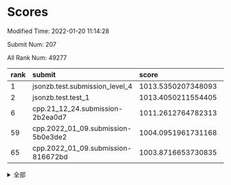 # Scores

Modified Time: 2022-01-20 11:14:28

Submit Num: 207

All Rank Num: 49277

| rank |               submit               |       score        |       sigma        | pk_num |
| :--- | :--------------------------------- | :----------------- | :----------------- | :----- |
| 1    | jsonzb.test.submission_level_4     | 1013.5350207348093 | 0.848853872361616  | 950    |
| 2    | jsonzb.test.test_1                 | 1013.4050211554405 | 0.821856229302326  | 948    |
| 6    | cpp.21_12_24.submission-2b2ea0d7   | 1011.2612764782313 | 0.8151075995844386 | 950    |
| 59   | cpp.2022_01_09.submission-5b0e3de2 | 1004.0951961731168 | 0.7094265301794963 | 958    |
| 65   | cpp.2022_01_09.submission-816672bd | 1003.8716653730835 | 0.7162619741564492 | 949    |


<details>
<summary>全部</summary>

| rank |                 submit                 |       score        |       sigma        | pk_num |
| :--- | :------------------------------------- | :----------------- | :----------------- | :----- |
| 1    | jsonzb.test.submission_level_4         | 1013.5350207348093 | 0.848853872361616  | 950    |
| 2    | jsonzb.test.test_1                     | 1013.4050211554405 | 0.821856229302326  | 948    |
| 3    | gobigger.level_3.submission_level_3_35 | 1011.6633686683377 | 0.7778061366876206 | 951    |
| 4    | gobigger.level_3.submission_level_3_38 | 1011.5011714400529 | 0.7738253150773389 | 951    |
| 5    | gobigger.level_3.submission_level_3_41 | 1011.3747962199711 | 0.7694347099173741 | 952    |
| 6    | cpp.21_12_24.submission-2b2ea0d7       | 1011.2612764782313 | 0.8151075995844386 | 950    |
| 7    | gobigger.level_3.submission_level_3_37 | 1011.1428434447653 | 0.7732091578074648 | 956    |
| 8    | gobigger.level_3.submission_level_3_47 | 1011.0048939030263 | 0.77453382914951   | 950    |
| 9    | gobigger.level_3.submission_level_3_49 | 1010.800785192889  | 0.7510719915690337 | 952    |
| 10   | gobigger.level_3.submission_level_3_24 | 1010.7930319603556 | 0.7901185768655837 | 947    |
| 11   | gobigger.level_3.submission_level_3_1  | 1010.6788364156037 | 0.7642318341601271 | 953    |
| 12   | gobigger.level_3.submission_level_3_33 | 1010.5837977503983 | 0.769659061906712  | 954    |
| 13   | gobigger.level_3.submission_level_3_28 | 1010.5585683197899 | 0.7570943211015776 | 951    |
| 14   | gobigger.level_3.submission_level_3_29 | 1010.4962680616973 | 0.7690141510336397 | 954    |
| 15   | gobigger.level_3.submission_level_3_16 | 1010.433900043476  | 0.7644670325376806 | 950    |
| 16   | gobigger.level_3.submission_level_3_17 | 1010.3497390980813 | 0.758643958954257  | 952    |
| 17   | gobigger.level_3.submission_level_3_48 | 1010.293310824967  | 0.7637729358129614 | 952    |
| 18   | gobigger.level_3.submission_level_3_36 | 1010.2586057007123 | 0.8048217779166933 | 954    |
| 19   | gobigger.level_3.submission_level_3_19 | 1010.2256161380418 | 0.7554758425615102 | 949    |
| 20   | gobigger.level_3.submission_level_3_22 | 1010.1408541492216 | 0.7578930644581104 | 959    |
| 21   | gobigger.level_3.submission_level_3_42 | 1010.0906100009108 | 0.7618484087210989 | 949    |
| 22   | gobigger.level_3.submission_level_3_10 | 1010.0858578301732 | 0.7530877389110823 | 958    |
| 23   | gobigger.level_3.submission_level_3_8  | 1010.0140918533807 | 0.7773158702614783 | 956    |
| 24   | gobigger.level_3.submission_level_3_20 | 1009.9269621645414 | 0.7389987321875567 | 953    |
| 25   | gobigger.level_3.submission_level_3_45 | 1009.8999364877026 | 0.763561853572865  | 955    |
| 26   | gobigger.level_3.submission_level_3_43 | 1009.7595398814605 | 0.7585797713346756 | 956    |
| 27   | gobigger.level_3.submission_level_3_0  | 1009.7111045991795 | 0.7579117779912258 | 957    |
| 28   | gobigger.level_3.submission_level_3_39 | 1009.6898767218781 | 0.7482270961088378 | 949    |
| 29   | gobigger.level_3.submission_level_3_13 | 1009.6106656025909 | 0.7550767668654079 | 943    |
| 30   | gobigger.level_3.submission_level_3_15 | 1009.6096248985672 | 0.7507250869933453 | 946    |
| 31   | gobigger.level_3.submission_level_3_3  | 1009.5915642782319 | 0.7528812149651851 | 951    |
| 32   | gobigger.level_3.submission_level_3_21 | 1009.5544100754139 | 0.7557107605052849 | 951    |
| 33   | gobigger.level_3.submission_level_3_4  | 1009.5525181752021 | 0.7465625974631734 | 957    |
| 34   | gobigger.level_3.submission_level_3_23 | 1009.5438409596827 | 0.7331905571280671 | 957    |
| 35   | gobigger.level_3.submission_level_3_11 | 1009.5235491606165 | 0.750132548948032  | 948    |
| 36   | gobigger.level_3.submission_level_3_25 | 1009.2373929347478 | 0.7600418421663245 | 947    |
| 37   | gobigger.level_3.submission_level_3_34 | 1009.1999381872645 | 0.7415342537250755 | 958    |
| 38   | gobigger.level_3.submission_level_3_5  | 1009.1427297018313 | 0.7434957043856552 | 953    |
| 39   | gobigger.level_3.submission_level_3_2  | 1009.1383431905966 | 0.7522551164680219 | 956    |
| 40   | gobigger.level_3.submission_level_3_40 | 1009.118308875352  | 0.7600694013616514 | 959    |
| 41   | gobigger.level_3.submission_level_3_27 | 1009.098936474702  | 0.7360308650990305 | 949    |
| 42   | gobigger.level_3.submission_level_3_14 | 1009.0798634607211 | 0.7367238702727377 | 956    |
| 43   | gobigger.level_3.submission_level_3_30 | 1009.0658365578884 | 0.7489064968444825 | 953    |
| 44   | gobigger.level_3.submission_level_3_12 | 1008.998113202006  | 0.7619179866605645 | 956    |
| 45   | gobigger.level_3.submission_level_3_18 | 1008.8322400825643 | 0.763156413438296  | 952    |
| 46   | gobigger.level_3.submission_level_3_26 | 1008.7236835166067 | 0.76438751612501   | 952    |
| 47   | gobigger.level_3.submission_level_3_9  | 1008.7201163275772 | 0.751804123267748  | 948    |
| 48   | gobigger.level_3.submission_level_3_31 | 1008.7047533530523 | 0.7356827933912632 | 953    |
| 49   | gobigger.level_3.submission_level_3_46 | 1008.51316992994   | 0.7424688265529839 | 958    |
| 50   | gobigger.level_3.submission_level_3_44 | 1008.438609893479  | 0.7367247655092121 | 947    |
| 51   | gobigger.level_3.submission_level_3_32 | 1008.430705885827  | 0.7543034202985401 | 954    |
| 52   | gobigger.level_3.submission_level_3_7  | 1008.4128443660301 | 0.7387371844365802 | 947    |
| 53   | gobigger.level_3.submission_level_3_6  | 1008.1921798744661 | 0.7412288115251344 | 954    |
| 54   | gobigger.level_1.submission_level_1_19 | 1004.8597053444954 | 0.7224695724924965 | 946    |
| 55   | gobigger.level_1.submission_level_1_23 | 1004.6262639805134 | 0.719238697632062  | 953    |
| 56   | gobigger.level_1.submission_level_1_46 | 1004.5528087570228 | 0.722236382527565  | 951    |
| 57   | gobigger.level_1.submission_level_1_10 | 1004.4402972718754 | 0.7106907428737427 | 954    |
| 58   | gobigger.level_1.submission_level_1_40 | 1004.163094070473  | 0.7160612119047455 | 950    |
| 59   | cpp.2022_01_09.submission-5b0e3de2     | 1004.0951961731168 | 0.7094265301794963 | 958    |
| 60   | gobigger.level_1.submission_level_1_28 | 1003.9881351944508 | 0.7175157220550664 | 954    |
| 61   | gobigger.level_1.submission_level_1_20 | 1003.94494094608   | 0.7106816760091123 | 957    |
| 62   | gobigger.level_1.submission_level_1_25 | 1003.9132642337307 | 0.714167454677597  | 949    |
| 63   | gobigger.level_1.submission_level_1_21 | 1003.8932979195528 | 0.7222847553845219 | 955    |
| 64   | gobigger.level_1.submission_level_1_39 | 1003.8888371343185 | 0.7126319279735971 | 949    |
| 65   | cpp.2022_01_09.submission-816672bd     | 1003.8716653730835 | 0.7162619741564492 | 949    |
| 66   | gobigger.level_1.submission_level_1_11 | 1003.8602988738011 | 0.7280947615751913 | 955    |
| 67   | gobigger.level_1.submission_level_1_41 | 1003.7693265271149 | 0.7240416371730498 | 952    |
| 68   | gobigger.level_1.submission_level_1_35 | 1003.6632377221237 | 0.7239678308470052 | 955    |
| 69   | gobigger.level_1.submission_level_1_4  | 1003.5723623431053 | 0.7127210176483656 | 952    |
| 70   | gobigger.level_1.submission_level_1_49 | 1003.5410291996737 | 0.7248756203277328 | 950    |
| 71   | gobigger.level_1.submission_level_1_2  | 1003.5110619251733 | 0.7113003827091531 | 956    |
| 72   | gobigger.level_1.submission_level_1_38 | 1003.5108464018547 | 0.7234225794039821 | 952    |
| 73   | gobigger.level_1.submission_level_1_5  | 1003.5052352551745 | 0.7164042700805408 | 949    |
| 74   | gobigger.level_1.submission_level_1_1  | 1003.4617118050592 | 0.711954082110086  | 953    |
| 75   | gobigger.level_1.submission_level_1_43 | 1003.376062841634  | 0.7206120848000146 | 952    |
| 76   | gobigger.level_1.submission_level_1_27 | 1003.3239169621178 | 0.7093798700820511 | 955    |
| 77   | gobigger.level_1.submission_level_1_24 | 1003.3177563119542 | 0.7129560637283093 | 950    |
| 78   | gobigger.level_1.submission_level_1_33 | 1003.27610187554   | 0.7118033169447884 | 951    |
| 79   | gobigger.level_1.submission_level_1_3  | 1003.2284671931197 | 0.7051629253106327 | 949    |
| 80   | gobigger.level_1.submission_level_1_37 | 1003.2131488814181 | 0.7242352330678486 | 952    |
| 81   | gobigger.level_1.submission_level_1_0  | 1003.1350219770105 | 0.7107582158155543 | 948    |
| 82   | gobigger.level_1.submission_level_1_29 | 1003.0615757703408 | 0.713467097538869  | 954    |
| 83   | gobigger.level_1.submission_level_1_36 | 1003.0514275526828 | 0.7139376693598283 | 954    |
| 84   | gobigger.level_1.submission_level_1_8  | 1003.0054825305431 | 0.7211339387731238 | 953    |
| 85   | gobigger.level_1.submission_level_1_15 | 1003.0002123758966 | 0.7168486769918764 | 953    |
| 86   | gobigger.level_1.submission_level_1_42 | 1002.986281104897  | 0.7227473566967039 | 953    |
| 87   | gobigger.level_1.submission_level_1_31 | 1002.914375562205  | 0.6994057630801627 | 953    |
| 88   | gobigger.level_1.submission_level_1_18 | 1002.8096790403513 | 0.7105285264562422 | 948    |
| 89   | gobigger.level_1.submission_level_1_45 | 1002.7820082510389 | 0.7133317775277962 | 953    |
| 90   | gobigger.level_1.submission_level_1_30 | 1002.7660909292456 | 0.7043745142428844 | 955    |
| 91   | gobigger.level_1.submission_level_1_22 | 1002.6923222537043 | 0.7121985417240019 | 956    |
| 92   | gobigger.level_1.submission_level_1_34 | 1002.659325216263  | 0.7120274826432016 | 954    |
| 93   | gobigger.level_1.submission_level_1_14 | 1002.6278206401138 | 0.7091440880087169 | 948    |
| 94   | gobigger.level_1.submission_level_1_44 | 1002.5929984608845 | 0.719460255453687  | 950    |
| 95   | gobigger.level_1.submission_level_1_47 | 1002.5646406986698 | 0.7220647027971657 | 952    |
| 96   | gobigger.level_1.submission_level_1_17 | 1002.3726552332824 | 0.7109798857883716 | 952    |
| 97   | gobigger.level_1.submission_level_1_9  | 1002.3656993442445 | 0.7087828589851158 | 952    |
| 98   | gobigger.level_1.submission_level_1_7  | 1002.3061367508758 | 0.7149915705065976 | 955    |
| 99   | gobigger.level_1.submission_level_1_32 | 1002.2920525825898 | 0.7021690428454463 | 953    |
| 100  | gobigger.level_1.submission_level_1_13 | 1002.2570069756216 | 0.7140476366244123 | 948    |
| 101  | gobigger.level_1.submission_level_1_16 | 1002.2531457368058 | 0.7260854368992167 | 954    |
| 102  | gobigger.level_1.submission_level_1_12 | 1002.2099662153344 | 0.7192684369794066 | 957    |
| 103  | gobigger.level_1.submission_level_1_26 | 1002.1091242146557 | 0.708201705690875  | 951    |
| 104  | gobigger.level_1.submission_level_1_6  | 1002.0181167523339 | 0.7193773487216953 | 952    |
| 105  | gobigger.level_1.submission_level_1_48 | 1001.8484840626664 | 0.7147545661744376 | 954    |
| 106  | gobigger.random.submission_random_9    | 997.7917219401845  | 0.7078652250639281 | 947    |
| 107  | gobigger.random.submission_random_3    | 997.3715487760745  | 0.721138122971017  | 956    |
| 108  | gobigger.random.submission_random_1    | 997.0794686421566  | 0.6962741188041104 | 952    |
| 109  | gobigger.random.submission_random_15   | 996.9453825630189  | 0.7000731455948721 | 951    |
| 110  | gobigger.random.submission_random_35   | 996.8262316806397  | 0.7054217002907153 | 951    |
| 111  | gobigger.random.submission_random_18   | 996.7456399024319  | 0.7119154980152476 | 952    |
| 112  | gobigger.random.submission_random_45   | 996.6631417410708  | 0.6991035535232826 | 952    |
| 113  | gobigger.random.submission_random_6    | 996.6392225195054  | 0.7248384064432193 | 950    |
| 114  | gobigger.random.submission_random_40   | 996.5684453643961  | 0.694518938289294  | 958    |
| 115  | gobigger.random.submission_random_2    | 996.5560967026796  | 0.7087835691306277 | 950    |
| 116  | gobigger.random.submission_random_20   | 996.5199352027877  | 0.6987640277887113 | 953    |
| 117  | gobigger.random.submission_random_31   | 996.5119262280809  | 0.7152563551824778 | 954    |
| 118  | gobigger.random.submission_random_4    | 996.4385386806772  | 0.7041230689091081 | 952    |
| 119  | gobigger.random.submission_random_0    | 996.4274280306364  | 0.709670405781918  | 947    |
| 120  | gobigger.random.submission_random_47   | 996.3365422297982  | 0.7038203548756866 | 952    |
| 121  | gobigger.random.submission_random_30   | 996.2901020421016  | 0.7081614156953376 | 951    |
| 122  | gobigger.random.submission_random_28   | 996.2777671414932  | 0.709055275255843  | 955    |
| 123  | gobigger.random.submission_random_14   | 996.254040150597   | 0.7049179657475787 | 949    |
| 124  | gobigger.random.submission_random_36   | 996.2458443838333  | 0.7186443358659623 | 955    |
| 125  | gobigger.random.submission_random_48   | 996.235904284243   | 0.7096181272595167 | 951    |
| 126  | gobigger.random.submission_random_10   | 996.1921154272164  | 0.7086989187178627 | 956    |
| 127  | gobigger.random.submission_random_26   | 996.1669371141357  | 0.7014837434389031 | 953    |
| 128  | gobigger.random.submission_random_5    | 996.1603195664592  | 0.7076213454762585 | 955    |
| 129  | gobigger.random.submission_random_46   | 996.0875890321026  | 0.7103913353000063 | 947    |
| 130  | gobigger.random.submission_random_49   | 996.0849162320637  | 0.7099998672628667 | 954    |
| 131  | gobigger.random.submission_random_32   | 996.0055327338013  | 0.7094791803714897 | 953    |
| 132  | gobigger.random.submission_random_34   | 995.9790600219185  | 0.711120164694482  | 954    |
| 133  | gobigger.random.submission_random_39   | 995.962012236863   | 0.7096149749858152 | 956    |
| 134  | gobigger.random.submission_random_13   | 995.9376462864757  | 0.7226560437149623 | 954    |
| 135  | gobigger.random.submission_random_44   | 995.9232928247525  | 0.7068131259696003 | 953    |
| 136  | gobigger.random.submission_random_16   | 995.8870908794546  | 0.7127012787572098 | 958    |
| 137  | gobigger.random.submission_random_24   | 995.8869731627485  | 0.7048563826752332 | 954    |
| 138  | gobigger.random.submission_random_19   | 995.8130080903753  | 0.7047652862538157 | 947    |
| 139  | gobigger.random.submission_random_23   | 995.7439886938731  | 0.7047762782255792 | 958    |
| 140  | gobigger.random.submission_random_42   | 995.7369265570893  | 0.7177539584687982 | 949    |
| 141  | gobigger.random.submission_random_43   | 995.6548668315278  | 0.7032011195272776 | 953    |
| 142  | gobigger.random.submission_random_22   | 995.6108820346785  | 0.7056998543537466 | 955    |
| 143  | gobigger.random.submission_random_37   | 995.5718070810176  | 0.7036086744966579 | 951    |
| 144  | gobigger.random.submission_random_17   | 995.5613865700715  | 0.7150367210506254 | 953    |
| 145  | gobigger.random.submission_random_12   | 995.4615720734108  | 0.7226475503812773 | 954    |
| 146  | gobigger.random.submission_random_11   | 995.3962444679821  | 0.7139668207684536 | 948    |
| 147  | gobigger.random.submission_random_7    | 995.2175744810094  | 0.7164592176887011 | 952    |
| 148  | gobigger.random.submission_random_38   | 995.1790998953808  | 0.7090388853683225 | 956    |
| 149  | gobigger.random.submission_random_25   | 995.1281923239951  | 0.7124422010752675 | 955    |
| 150  | gobigger.random.submission_random_21   | 995.012510635783   | 0.7055175868636387 | 957    |
| 151  | gobigger.random.submission_random_27   | 995.007367988022   | 0.7178159119402857 | 948    |
| 152  | gobigger.random.submission_random_29   | 995.0003922800053  | 0.7098437574124266 | 947    |
| 153  | gobigger.random.submission_random_33   | 994.7788071704412  | 0.71251106250582   | 953    |
| 154  | gobigger.random.submission_random_41   | 994.6578861498725  | 0.7148071268234708 | 949    |
| 155  | gobigger.level_2.submission_level_2_20 | 994.1028776974564  | 0.7281944940373339 | 949    |
| 156  | gobigger.level_2.submission_level_2_45 | 993.9344742269344  | 0.7240636245481927 | 954    |
| 157  | gobigger.random.submission_random_8    | 993.864083186324   | 0.7371105758223218 | 954    |
| 158  | gobigger.level_2.submission_level_2_41 | 993.6905428620923  | 0.7277575594790723 | 952    |
| 159  | gobigger.level_2.submission_level_2_10 | 993.6641063282285  | 0.7388576855390854 | 948    |
| 160  | gobigger.level_2.submission_level_2_22 | 993.4548961845423  | 0.7448523964164298 | 951    |
| 161  | gobigger.level_2.submission_level_2_31 | 993.414322800091   | 0.7271062711178217 | 957    |
| 162  | gobigger.level_2.submission_level_2_11 | 993.2476841942772  | 0.7476037086716024 | 952    |
| 163  | gobigger.level_2.submission_level_2_4  | 993.1493655912151  | 0.736559407880585  | 947    |
| 164  | gobigger.level_2.submission_level_2_33 | 993.0209352867869  | 0.7490586050453528 | 952    |
| 165  | gobigger.level_2.submission_level_2_32 | 992.9513516202732  | 0.7338679232183348 | 954    |
| 166  | gobigger.level_2.submission_level_2_34 | 992.7051032926698  | 0.7466456273591959 | 954    |
| 167  | gobigger.level_2.submission_level_2_42 | 992.5876442426055  | 0.7584927970045982 | 950    |
| 168  | gobigger.level_2.submission_level_2_23 | 992.5782920996901  | 0.7355128524472739 | 958    |
| 169  | gobigger.level_2.submission_level_2_14 | 992.5367313448047  | 0.7497831725721061 | 952    |
| 170  | gobigger.level_2.submission_level_2_0  | 992.5253682829649  | 0.7475930561558385 | 952    |
| 171  | gobigger.level_2.submission_level_2_8  | 992.4740586863511  | 0.7599907137189574 | 952    |
| 172  | gobigger.level_2.submission_level_2_40 | 992.4055403504062  | 0.7434820209711761 | 951    |
| 173  | gobigger.level_2.submission_level_2_16 | 992.3367671739769  | 0.7415546551266916 | 954    |
| 174  | gobigger.level_2.submission_level_2_18 | 992.3290333306799  | 0.7409487833085184 | 953    |
| 175  | gobigger.level_2.submission_level_2_17 | 992.2325791159637  | 0.731399264944361  | 951    |
| 176  | gobigger.level_2.submission_level_2_30 | 992.186115228121   | 0.7365613644718181 | 952    |
| 177  | gobigger.level_2.submission_level_2_49 | 992.1756322272118  | 0.7421163996250189 | 950    |
| 178  | gobigger.level_2.submission_level_2_29 | 992.0784258261095  | 0.7577046258123881 | 951    |
| 179  | gobigger.level_2.submission_level_2_21 | 992.0594875181331  | 0.7412637823812435 | 955    |
| 180  | gobigger.level_2.submission_level_2_35 | 992.0404045985224  | 0.7140633389150607 | 951    |
| 181  | gobigger.level_2.submission_level_2_9  | 991.9925304538181  | 0.7639509201138942 | 948    |
| 182  | gobigger.level_2.submission_level_2_3  | 991.9870822135887  | 0.7522871506955385 | 951    |
| 183  | gobigger.level_2.submission_level_2_44 | 991.9555550786065  | 0.7381413254699357 | 951    |
| 184  | gobigger.level_2.submission_level_2_1  | 991.9237472375935  | 0.7450527790234096 | 953    |
| 185  | gobigger.level_2.submission_level_2_46 | 991.9037593283352  | 0.7505364654215745 | 949    |
| 186  | gobigger.level_2.submission_level_2_37 | 991.8734660940137  | 0.7340712336582451 | 954    |
| 187  | gobigger.level_2.submission_level_2_13 | 991.8553357425295  | 0.7518920939607434 | 955    |
| 188  | gobigger.level_2.submission_level_2_39 | 991.7777146889547  | 0.7514817830004582 | 953    |
| 189  | gobigger.level_2.submission_level_2_36 | 991.7564664784242  | 0.7500480109660455 | 956    |
| 190  | gobigger.level_2.submission_level_2_5  | 991.7272688222569  | 0.742020165339432  | 955    |
| 191  | gobigger.level_2.submission_level_2_28 | 991.6914120375848  | 0.7322683304209561 | 951    |
| 192  | gobigger.level_2.submission_level_2_27 | 991.5998779061683  | 0.7464606948903163 | 953    |
| 193  | gobigger.level_2.submission_level_2_47 | 991.52393351769    | 0.7411484661373446 | 948    |
| 194  | gobigger.level_2.submission_level_2_19 | 991.4889113653371  | 0.7596493507683876 | 956    |
| 195  | gobigger.level_2.submission_level_2_25 | 991.4251835438891  | 0.7442397306476135 | 953    |
| 196  | gobigger.level_2.submission_level_2_26 | 991.4183546801285  | 0.7543530591191441 | 951    |
| 197  | gobigger.level_2.submission_level_2_24 | 991.4026977639219  | 0.7376419220732623 | 948    |
| 198  | gobigger.level_2.submission_level_2_12 | 991.3600717357282  | 0.7727317933704989 | 948    |
| 199  | gobigger.level_2.submission_level_2_2  | 991.3160344155227  | 0.7643769630893436 | 948    |
| 200  | gobigger.level_2.submission_level_2_43 | 991.2065667787937  | 0.7556398153531932 | 954    |
| 201  | gobigger.level_2.submission_level_2_15 | 990.900411245057   | 0.7588537785557281 | 951    |
| 202  | gobigger.level_2.submission_level_2_7  | 990.888044380686   | 0.7644510638661589 | 947    |
| 203  | gobigger.level_2.submission_level_2_6  | 990.6808937314984  | 0.7632345195682539 | 952    |
| 204  | gobigger.level_2.submission_level_2_38 | 990.6380142369874  | 0.7679351590147225 | 955    |
| 205  | gobigger.level_2.submission_level_2_48 | 990.0562824839925  | 0.7835168589502526 | 957    |
| 206  | gobigger.none.submission_none_0        | 978.033417323804   | 1.391109778146117  | 945    |
| 207  | gobigger.none.submission_none_1        | 976.1017746595198  | 1.3970858689088732 | 950    |

</details>
